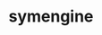 ---
title: "symengine"
layout: cache
category: package
meta: {"versions": ["0.6.0"], "compilers": ["gcc@7.5.0", "gcc@8.1.0", "gcc@8.3.1", "gcc@9.3.0"]}
spec_files: 
 - spec-0.json
 - spec-1.json
 - spec-2.json
 - spec-3.json
 - spec-4.json
 - spec-5.json
 - spec-6.json
 - spec-7.json
 - spec-8.json
 - spec-9.json
 - spec-10.json
 - spec-11.json
spec_names:
 - 'symengine@0.6.0%gcc@7.5.0~boostmp~flint~llvm+mpc+mpfr~openmp~piranha+shared+thread_safe build_type=Release arch=linux-ubuntu18.04-x86_64 ^gmp@6.1.2%gcc@7.5.0 arch=linux-ubuntu18.04-x86_64 ^mpc@1.1.0%gcc@7.5.0 arch=linux-ubuntu18.04-x86_64 ^mpfr@4.0.2%gcc@7.5.0 patches=3f80b83 arch=linux-ubuntu18.04-x86_64'
 - 'symengine@0.6.0%gcc@9.3.0~boostmp~flint~ipo~llvm+mpc+mpfr~openmp~piranha+shared+thread_safe build_type=Release arch=linux-ubuntu20.04-x86_64 ^gmp@6.1.2%gcc@9.3.0 arch=linux-ubuntu20.04-x86_64 ^mpc@1.1.0%gcc@9.3.0 arch=linux-ubuntu20.04-x86_64 ^mpfr@4.0.2%gcc@9.3.0 patches=3f80b83 arch=linux-ubuntu20.04-x86_64'
 - 'symengine@0.6.0%gcc@8.1.0~boostmp~flint~ipo~llvm+mpc+mpfr~openmp~piranha+shared+thread_safe build_type=Release arch=linux-rhel7-ppc64le ^gmp@6.1.2%gcc@8.1.0 arch=linux-rhel7-ppc64le ^mpc@1.1.0%gcc@8.1.0 arch=linux-rhel7-ppc64le ^mpfr@4.0.2%gcc@8.1.0 patches=3f80b83 arch=linux-rhel7-ppc64le'
 - 'symengine@0.6.0%gcc@8.3.1~boostmp~flint~ipo~llvm+mpc+mpfr~openmp~piranha+shared+thread_safe build_type=Release arch=linux-rhel8-ppc64le ^gmp@6.1.2%gcc@8.3.1 arch=linux-rhel8-ppc64le ^mpc@1.1.0%gcc@8.3.1 arch=linux-rhel8-ppc64le ^mpfr@4.0.2%gcc@8.3.1 patches=3f80b83 arch=linux-rhel8-ppc64le'
 - 'symengine@0.6.0%gcc@7.5.0~boostmp~flint~llvm+mpc+mpfr~openmp~piranha+shared+thread_safe build_type=Release arch=linux-ubuntu18.04-ppc64le ^gmp@6.1.2%gcc@7.5.0 arch=linux-ubuntu18.04-ppc64le ^mpc@1.1.0%gcc@7.5.0 arch=linux-ubuntu18.04-ppc64le ^mpfr@4.0.2%gcc@7.5.0 patches=3f80b83 arch=linux-ubuntu18.04-ppc64le'
 - 'symengine@0.6.0%gcc@8.3.1~boostmp~flint~ipo~llvm+mpc+mpfr~openmp~piranha+shared+thread_safe build_type=Release arch=linux-rhel8-x86_64 ^gmp@6.1.2%gcc@8.3.1 arch=linux-rhel8-x86_64 ^mpc@1.1.0%gcc@8.3.1 arch=linux-rhel8-x86_64 ^mpfr@4.0.2%gcc@8.3.1 patches=3f80b83 arch=linux-rhel8-x86_64'
 - 'symengine@0.6.0%gcc@7.5.0~boostmp~flint~ipo~llvm+mpc+mpfr~openmp~piranha+shared+thread_safe build_type=Release arch=linux-ubuntu18.04-x86_64 ^gmp@6.1.2%gcc@7.5.0 arch=linux-ubuntu18.04-x86_64 ^mpc@1.1.0%gcc@7.5.0 arch=linux-ubuntu18.04-x86_64 ^mpfr@4.0.2%gcc@7.5.0 patches=3f80b83 arch=linux-ubuntu18.04-x86_64'
 - 'symengine@0.6.0%gcc@8.1.0~boostmp~flint~llvm+mpc+mpfr~openmp~piranha+shared+thread_safe build_type=Release arch=linux-rhel7-x86_64 ^gmp@6.1.2%gcc@8.1.0 arch=linux-rhel7-x86_64 ^mpc@1.1.0%gcc@8.1.0 arch=linux-rhel7-x86_64 ^mpfr@4.0.2%gcc@8.1.0 patches=3f80b83 arch=linux-rhel7-x86_64'
 - 'symengine@0.6.0%gcc@7.5.0~boostmp~flint~ipo~llvm+mpc+mpfr~openmp~piranha+shared+thread_safe build_type=Release arch=linux-ubuntu18.04-ppc64le ^gmp@6.1.2%gcc@7.5.0 arch=linux-ubuntu18.04-ppc64le ^mpc@1.1.0%gcc@7.5.0 arch=linux-ubuntu18.04-ppc64le ^mpfr@4.0.2%gcc@7.5.0 patches=3f80b83 arch=linux-ubuntu18.04-ppc64le'
 - 'symengine@0.6.0%gcc@9.3.0~boostmp~flint~ipo~llvm+mpc+mpfr~openmp~piranha+shared+thread_safe build_type=Release arch=linux-ubuntu20.04-ppc64le ^gmp@6.1.2%gcc@9.3.0 arch=linux-ubuntu20.04-ppc64le ^mpc@1.1.0%gcc@9.3.0 arch=linux-ubuntu20.04-ppc64le ^mpfr@4.0.2%gcc@9.3.0 patches=3f80b83 arch=linux-ubuntu20.04-ppc64le'
 - 'symengine@0.6.0%gcc@8.1.0~boostmp~flint~llvm+mpc+mpfr~openmp~piranha+shared+thread_safe build_type=Release arch=linux-rhel7-ppc64le ^gmp@6.1.2%gcc@8.1.0 arch=linux-rhel7-ppc64le ^mpc@1.1.0%gcc@8.1.0 arch=linux-rhel7-ppc64le ^mpfr@4.0.2%gcc@8.1.0 patches=3f80b83 arch=linux-rhel7-ppc64le'
 - 'symengine@0.6.0%gcc@8.1.0~boostmp~flint~ipo~llvm+mpc+mpfr~openmp~piranha+shared+thread_safe build_type=Release arch=linux-rhel7-x86_64 ^gmp@6.1.2%gcc@8.1.0 arch=linux-rhel7-x86_64 ^mpc@1.1.0%gcc@8.1.0 arch=linux-rhel7-x86_64 ^mpfr@4.0.2%gcc@8.1.0 patches=3f80b83 arch=linux-rhel7-x86_64'
---